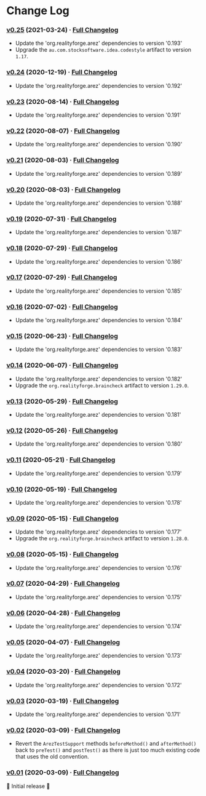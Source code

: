 # Change Log

### [v0.25](https://github.com/arez/arez-testng/tree/v0.25) (2021-03-24) · [Full Changelog](https://github.com/arez/arez-testng/compare/v0.24...v0.25)

* Update the 'org.realityforge.arez' dependencies to version '0.193'
* Upgrade the `au.com.stocksoftware.idea.codestyle` artifact to version `1.17`.

### [v0.24](https://github.com/arez/arez-testng/tree/v0.24) (2020-12-19) · [Full Changelog](https://github.com/arez/arez-testng/compare/v0.23...v0.24)

* Update the 'org.realityforge.arez' dependencies to version '0.192'

### [v0.23](https://github.com/arez/arez-testng/tree/v0.23) (2020-08-14) · [Full Changelog](https://github.com/arez/arez-testng/compare/v0.22...v0.23)

* Update the 'org.realityforge.arez' dependencies to version '0.191'

### [v0.22](https://github.com/arez/arez-testng/tree/v0.22) (2020-08-07) · [Full Changelog](https://github.com/arez/arez-testng/compare/v0.21...v0.22)

* Update the 'org.realityforge.arez' dependencies to version '0.190'

### [v0.21](https://github.com/arez/arez-testng/tree/v0.21) (2020-08-03) · [Full Changelog](https://github.com/arez/arez-testng/compare/v0.20...v0.21)

* Update the 'org.realityforge.arez' dependencies to version '0.189'

### [v0.20](https://github.com/arez/arez-testng/tree/v0.20) (2020-08-03) · [Full Changelog](https://github.com/arez/arez-testng/compare/v0.19...v0.20)

* Update the 'org.realityforge.arez' dependencies to version '0.188'

### [v0.19](https://github.com/arez/arez-testng/tree/v0.19) (2020-07-31) · [Full Changelog](https://github.com/arez/arez-testng/compare/v0.18...v0.19)

* Update the 'org.realityforge.arez' dependencies to version '0.187'

### [v0.18](https://github.com/arez/arez-testng/tree/v0.18) (2020-07-29) · [Full Changelog](https://github.com/arez/arez-testng/compare/v0.17...v0.18)

* Update the 'org.realityforge.arez' dependencies to version '0.186'

### [v0.17](https://github.com/arez/arez-testng/tree/v0.17) (2020-07-29) · [Full Changelog](https://github.com/arez/arez-testng/compare/v0.16...v0.17)

* Update the 'org.realityforge.arez' dependencies to version '0.185'

### [v0.16](https://github.com/arez/arez-testng/tree/v0.16) (2020-07-02) · [Full Changelog](https://github.com/arez/arez-testng/compare/v0.15...v0.16)

* Update the 'org.realityforge.arez' dependencies to version '0.184'

### [v0.15](https://github.com/arez/arez-testng/tree/v0.15) (2020-06-23) · [Full Changelog](https://github.com/arez/arez-testng/compare/v0.14...v0.15)

* Update the 'org.realityforge.arez' dependencies to version '0.183'

### [v0.14](https://github.com/arez/arez-testng/tree/v0.14) (2020-06-07) · [Full Changelog](https://github.com/arez/arez-testng/compare/v0.13...v0.14)

* Update the 'org.realityforge.arez' dependencies to version '0.182'
* Upgrade the `org.realityforge.braincheck` artifact to version `1.29.0`.

### [v0.13](https://github.com/arez/arez-testng/tree/v0.13) (2020-05-29) · [Full Changelog](https://github.com/arez/arez-testng/compare/v0.12...v0.13)

* Update the 'org.realityforge.arez' dependencies to version '0.181'

### [v0.12](https://github.com/arez/arez-testng/tree/v0.12) (2020-05-26) · [Full Changelog](https://github.com/arez/arez-testng/compare/v0.11...v0.12)

* Update the 'org.realityforge.arez' dependencies to version '0.180'

### [v0.11](https://github.com/arez/arez-testng/tree/v0.11) (2020-05-21) · [Full Changelog](https://github.com/arez/arez-testng/compare/v0.10...v0.11)

* Update the 'org.realityforge.arez' dependencies to version '0.179'

### [v0.10](https://github.com/arez/arez-testng/tree/v0.10) (2020-05-19) · [Full Changelog](https://github.com/arez/arez-testng/compare/v0.09...v0.10)

* Update the 'org.realityforge.arez' dependencies to version '0.178'

### [v0.09](https://github.com/arez/arez-testng/tree/v0.09) (2020-05-15) · [Full Changelog](https://github.com/arez/arez-testng/compare/v0.08...v0.09)

* Update the 'org.realityforge.arez' dependencies to version '0.177'
* Upgrade the `org.realityforge.braincheck` artifact to version `1.28.0`.

### [v0.08](https://github.com/arez/arez-testng/tree/v0.08) (2020-05-15) · [Full Changelog](https://github.com/arez/arez-testng/compare/v0.07...v0.08)

* Update the 'org.realityforge.arez' dependencies to version '0.176'

### [v0.07](https://github.com/arez/arez-testng/tree/v0.07) (2020-04-29) · [Full Changelog](https://github.com/arez/arez-testng/compare/v0.06...v0.07)

* Update the 'org.realityforge.arez' dependencies to version '0.175'

### [v0.06](https://github.com/arez/arez-testng/tree/v0.06) (2020-04-28) · [Full Changelog](https://github.com/arez/arez-testng/compare/v0.05...v0.06)

* Update the 'org.realityforge.arez' dependencies to version '0.174'

### [v0.05](https://github.com/arez/arez-testng/tree/v0.05) (2020-04-07) · [Full Changelog](https://github.com/arez/arez-testng/compare/v0.04...v0.05)

* Update the 'org.realityforge.arez' dependencies to version '0.173'

### [v0.04](https://github.com/arez/arez-testng/tree/v0.04) (2020-03-20) · [Full Changelog](https://github.com/arez/arez-testng/compare/v0.03...v0.04)

* Update the 'org.realityforge.arez' dependencies to version '0.172'

### [v0.03](https://github.com/arez/arez-testng/tree/v0.03) (2020-03-19) · [Full Changelog](https://github.com/arez/arez-testng/compare/v0.02...v0.03)

* Update the 'org.realityforge.arez' dependencies to version '0.171'

### [v0.02](https://github.com/arez/arez-testng/tree/v0.02) (2020-03-09) · [Full Changelog](https://github.com/arez/arez-testng/compare/v0.01...v0.02)

* Revert the `ArezTestSupport` methods `beforeMethod()` and `afterMethod()` back to `preTest()` and `postTest()` as there is just too much existing code that uses the old convention.

### [v0.01](https://github.com/arez/arez-testng/tree/v0.01) (2020-03-09) · [Full Changelog](https://github.com/arez/arez-testng/compare/v0.00...v0.01)

 ‎🎉	Initial release ‎🎉
